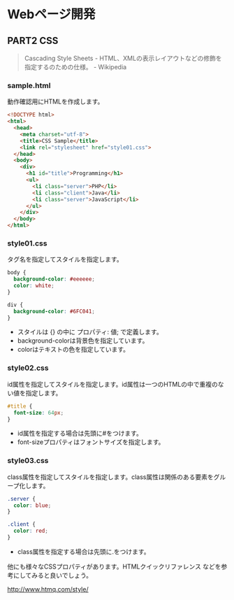 # Webページ開発

## PART2 CSS

> Cascading Style Sheets - HTML、XMLの表示レイアウトなどの修飾を指定するのための仕様。 - Wikipedia

### sample.html

動作確認用にHTMLを作成します。

```html
<!DOCTYPE html>
<html>
  <head>
    <meta charset="utf-8">
    <title>CSS Sample</title>
    <link rel="stylesheet" href="style01.css">
  </head>
  <body>
    <div>
      <h1 id="title">Programming</h1>
      <ul>
        <li class="server">PHP</li>
        <li class="client">Java</li>
        <li class="server">JavaScript</li>
      </ul>
    </div>
  </body>
</html>
```

### style01.css

タグ名を指定してスタイルを指定します。

```css
body {
  background-color: #eeeeee;
  color: white;
}

div {
  background-color: #6FC041;
}
```

+ スタイルは {} の中に プロパティ: 値; で定義します。
+ background-colorは背景色を指定しています。
+ colorはテキストの色を指定しています。

### style02.css

id属性を指定してスタイルを指定します。id属性は一つのHTMLの中で重複のない値を指定します。

```css
#title {
  font-size: 64px;
}
```
+ id属性を指定する場合は先頭に#をつけます。
+ font-sizeプロパティはフォントサイズを指定します。

### style03.css

class属性を指定してスタイルを指定します。class属性は関係のある要素をグループ化します。

```css
.server {
  color: blue;
}

.client {
  color: red;
}
```

+ class属性を指定する場合は先頭に.をつけます。

他にも様々なCSSプロパティがあります。HTMLクイックリファレンス などを参考にしてみると良いでしょう。

http://www.htmq.com/style/
